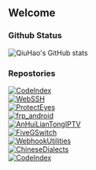 ## Welcome

### Github Status

![QiuHao's GitHub stats](https://github-readme-stats.vercel.app/api?username=qiuhaotc&theme=default&show_icons=true)

<!--
**qiuhaotc/qiuhaotc** is a ✨ _special_ ✨ repository because its `README.md` (this file) appears on your GitHub profile.

Here are some ideas to get you started:

- 🔭 I’m currently working on ...
- 🌱 I’m currently learning ...
- 👯 I’m looking to collaborate on ...
- 🤔 I’m looking for help with ...
- 💬 Ask me about ...
- 📫 How to reach me: ...
- 😄 Pronouns: ...
- ⚡ Fun fact: ...
-->

### Repostories

[![CodeIndex](https://github-readme-stats.vercel.app/api/pin/?username=qiuhaotc&repo=CodeIndex)](https://github.com/qiuhaotc/CodeIndex)<br>
[![WebSSH](https://github-readme-stats.vercel.app/api/pin/?username=qiuhaotc&repo=WebSSH)](https://github.com/qiuhaotc/WebSSH)<br>
[![ProtectEyes](https://github-readme-stats.vercel.app/api/pin/?username=qiuhaotc&repo=ProtectEyes)](https://github.com/qiuhaotc/ProtectEyes)<br>
[![frp_android](https://github-readme-stats.vercel.app/api/pin/?username=qiuhaotc&repo=frp_android)](https://github.com/qiuhaotc/frp_android)<br>
[![AnHuiLianTongIPTV](https://github-readme-stats.vercel.app/api/pin/?username=qiuhaotc&repo=AnHuiLianTongIPTV)](https://github.com/qiuhaotc/AnHuiLianTongIPTV)<br>
[![FiveGSwitch](https://github-readme-stats.vercel.app/api/pin/?username=qiuhaotc&repo=FiveGSwitch)](https://github.com/qiuhaotc/FiveGSwitch)<br>
[![WebhookUtilities](https://github-readme-stats.vercel.app/api/pin/?username=qiuhaotc&repo=WebhookUtilities)](https://github.com/qiuhaotc/WebhookUtilities)<br>
[![ChineseDialects](https://github-readme-stats.vercel.app/api/pin/?username=qiuhaotc&repo=ChineseDialects)](https://github.com/qiuhaotc/ChineseDialects)<br>
[![CodeIndex](https://github-readme-stats.vercel.app/api/pin/?username=qiuhaotc&repo=CodeIndex)](https://github.com/qiuhaotc/CodeIndex)<br>
